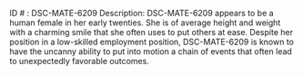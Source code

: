 ID # : DSC-MATE-6209
Description: DSC-MATE-6209 appears to be a human female in her early twenties. She is of average height and weight with a charming smile that she often uses to put others at ease. Despite her position in a low-skilled employment position, DSC-MATE-6209 is known to have the uncanny ability to put into motion a chain of events that often lead to unexpectedly favorable outcomes.